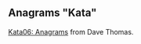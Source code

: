 ## Anagrams "Kata"


[Kata06: Anagrams](http://codekata.com/kata/kata06-anagrams/) from Dave Thomas.
